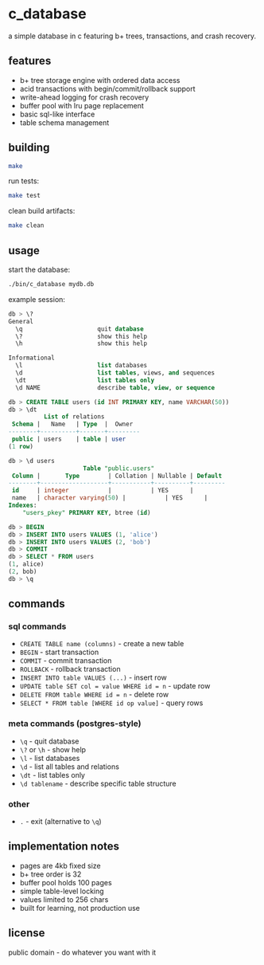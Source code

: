 # c_database

a simple database in c featuring b+ trees, transactions, and crash recovery.

## features

- b+ tree storage engine with ordered data access
- acid transactions with begin/commit/rollback support  
- write-ahead logging for crash recovery
- buffer pool with lru page replacement
- basic sql-like interface
- table schema management

## building

```bash
make
```

run tests:
```bash
make test
```

clean build artifacts:
```bash
make clean
```

## usage

start the database:
```bash
./bin/c_database mydb.db
```

example session:
```sql
db > \?
General
  \q                     quit database
  \?                     show this help
  \h                     show this help

Informational
  \l                     list databases
  \d                     list tables, views, and sequences
  \dt                    list tables only
  \d NAME                describe table, view, or sequence

db > CREATE TABLE users (id INT PRIMARY KEY, name VARCHAR(50))
db > \dt
          List of relations
 Schema |   Name   | Type  |  Owner  
--------+----------+-------+---------
 public | users    | table | user   
(1 row)

db > \d users
                     Table "public.users"
 Column |       Type        | Collation | Nullable | Default 
--------+-------------------+-----------+----------+---------
 id     | integer           |           | YES      |        
 name   | character varying(50) |           | YES      |        
Indexes:
    "users_pkey" PRIMARY KEY, btree (id)

db > BEGIN
db > INSERT INTO users VALUES (1, 'alice')
db > INSERT INTO users VALUES (2, 'bob')
db > COMMIT
db > SELECT * FROM users
(1, alice)
(2, bob)
db > \q
```

## commands

### sql commands
- `CREATE TABLE name (columns)` - create a new table
- `BEGIN` - start transaction
- `COMMIT` - commit transaction
- `ROLLBACK` - rollback transaction
- `INSERT INTO table VALUES (...)` - insert row
- `UPDATE table SET col = value WHERE id = n` - update row
- `DELETE FROM table WHERE id = n` - delete row
- `SELECT * FROM table [WHERE id op value]` - query rows

### meta commands (postgres-style)
- `\q` - quit database
- `\?` or `\h` - show help
- `\l` - list databases
- `\d` - list all tables and relations
- `\dt` - list tables only  
- `\d tablename` - describe specific table structure

### other
- `.` - exit (alternative to `\q`)

## implementation notes

- pages are 4kb fixed size
- b+ tree order is 32
- buffer pool holds 100 pages
- simple table-level locking
- values limited to 256 chars
- built for learning, not production use

## license

public domain - do whatever you want with it
